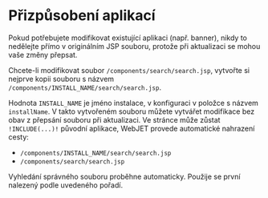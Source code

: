 # Přizpůsobení aplikací

Pokud potřebujete modifikovat existující aplikaci (např. banner), nikdy to nedělejte přímo v originálním JSP souboru, protože při aktualizaci se mohou vaše změny přepsat.

Chcete-li modifikovat soubor `/components/search/search.jsp`, vytvořte si nejprve kopii souboru s názvem `/components/INSTALL_NAME/search/search.jsp`.

Hodnota `INSTALL_NAME` je jméno instalace, v konfiguraci v položce s názvem `installName`. V takto vytvořeném souboru můžete vytvářet modifikace bez obav z přepsání souboru při aktualizaci. Ve stránce může zůstat `!INCLUDE(...)!` původní aplikace, WebJET provede automatické nahrazení cesty:
- `/components/INSTALL_NAME/search/search.jsp`
- `/components/search/search.jsp`

Vyhledání správného souboru proběhne automaticky. Použije se první nalezený podle uvedeného pořadí.
